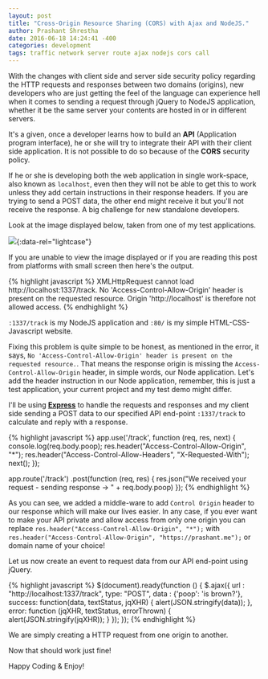 ```yaml
---
layout: post
title: "Cross-Origin Resource Sharing (CORS) with Ajax and NodeJS." 
author: Prashant Shrestha 
date: 2016-06-18 14:24:41 -400 
categories: development 
tags: traffic network server route ajax nodejs cors call
---
```


With the changes with client side and server side security policy regarding the HTTP requests and responses between two domains (origins), new developers who are just getting the feel of the language can experience hell when it comes to sending a request through jQuery to NodeJS application, whether it be the same server your contents are hosted in or in different servers.

It's a given, once a developer learns how to build an **API** (Application program interface), he or she will try to integrate their API with their client side application. It is not possible to do so because of the **CORS** security policy.
<!--excerpt-->
If he or she is developing both the web application in single work-space, also known as `localhost`, even then they will not be able to get this to work unless they add certain instructions in their response headers. If you are trying to send a POST data, the other end might receive it but you'll not receive the response. A big challenge for new standalone developers.

Look at the image displayed below, taken from one of my test applications.

[![](https://i.imgur.com/jhI71Aj.png)](https://i.imgur.com/jhI71Aj.png "CORS Error!"){:data-rel="lightcase"}

If you are unable to view the image displayed or if you are reading this post from platforms with small screen then here's the output.

{% highlight javascript %}
XMLHttpRequest cannot load http://localhost:1337/track. No 'Access-Control-Allow-Origin' header is present on the requested resource. Origin 'http://localhost' is therefore not allowed access.
{% endhighlight %}

`:1337/track` is my NodeJS application and `:80/` is my simple HTML-CSS-Javascript website.

Fixing this problem is quite simple to be honest, as mentioned in the error, it says, `No 'Access-Control-Allow-Origin' header is present on the requested resource.`. That means the response origin is missing the `Access-Control-Allow-Origin` header, in simple words, our Node application. Let's add the header instruction in our Node application, remember, this is just a test application, your current project and my test demo might differ.

I'll be using [**Express**](http://expressjs.com/) to handle the requests and responses and my client side sending a POST data to our specified API end-point `:1337/track` to calculate and reply with a response.

{% highlight javascript %}
app.use('/track', function (req, res, next) {
    console.log(req.body.poop);
    res.header("Access-Control-Allow-Origin", "*");
    res.header("Access-Control-Allow-Headers", "X-Requested-With");
    next();
});

app.route('/track')
    .post(function (req, res) {
        res.json("We received your request - sending response -> " + req.body.poop)
    });
{% endhighlight %}

As you can see, we added a middle-ware to add `Control Origin` header to our response which will make our lives easier. In any case, if you ever want to make your API private and allow access from only one origin you can replace `res.header("Access-Control-Allow-Origin", "*");` with `res.header("Access-Control-Allow-Origin", "https://prashant.me");` or domain name of your choice!

Let us now create an event to request data from our API end-point using jQuery.

{% highlight javascript %}
$(document).ready(function () {
$.ajax({
    url : "http://localhost:1337/track",
    type: "POST",
    data : {'poop': 'is brown?'},
    success: function(data, textStatus, jqXHR)
    {
        alert(JSON.stringify(data));
    },
    error: function (jqXHR, textStatus, errorThrown)
    {
        alert(JSON.stringify(jqXHR));
    }
});
});
{% endhighlight %}

We are simply creating a HTTP request from one origin to another.

Now that should work just fine!

Happy Coding & Enjoy!